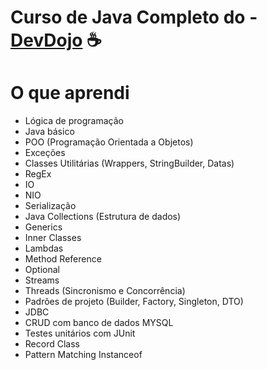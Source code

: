 # Curso de Java Completo do - <a href="https://github.com/devdojobr/maratona-java-virado-no-jiraya" target="blank_">DevDojo</a> ☕

# O que aprendi

<ul>
    <li>Lógica de programação</li>
    <li>Java básico</li>
    <li>POO (Programação Orientada a Objetos)</li>
    <li>Exceções</li>
    <li>Classes Utilitárias (Wrappers, StringBuilder, Datas)</li>
    <li>RegEx</li>
    <li>IO</li>
    <li>NIO</li>
    <li>Serialização</li>
    <li>Java Collections (Estrutura de dados)</li>
    <li>Generics</li>
    <li>Inner Classes</li>
    <li>Lambdas</li>
    <li>Method Reference</li>
    <li>Optional</li>
    <li>Streams</li>
    <li>Threads (Sincronismo e Concorrência)</li>
    <li>Padrões de projeto (Builder, Factory, Singleton, DTO)</li>
    <li>JDBC</li>
    <li>CRUD com banco de dados MYSQL</li>
    <li>Testes unitários com JUnit</li>
    <li>Record Class</li>
    <li>Pattern Matching Instanceof</li>
</ul>